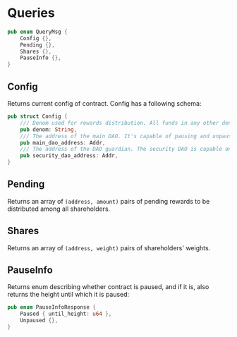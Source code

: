 # Queries

```rust
pub enum QueryMsg {
    Config {},
    Pending {},
    Shares {},
    PauseInfo {},
}
```

## Config

Returns current config of contract. Config has a following schema:

```rust
pub struct Config {
    /// Denom used for rewards distribution. All funds in any other denoms will be ignored.
    pub denom: String,
    /// The address of the main DAO. It's capable of pausing and unpausing the contract
    pub main_dao_address: Addr,
    /// The address of the DAO guardian. The security DAO is capable only of pausing the contract.
    pub security_dao_address: Addr,
}
```

## Pending

Returns an array of `(address, amount)` pairs of pending rewards to be distributed among all shareholders.

## Shares

Returns an array of `(address, weight)` pairs of shareholders' weights.

## PauseInfo

Returns enum describing whether contract is paused, and if it is, also returns the height until which it is paused:

```rust
pub enum PauseInfoResponse {
    Paused { until_height: u64 },
    Unpaused {},
}
```
